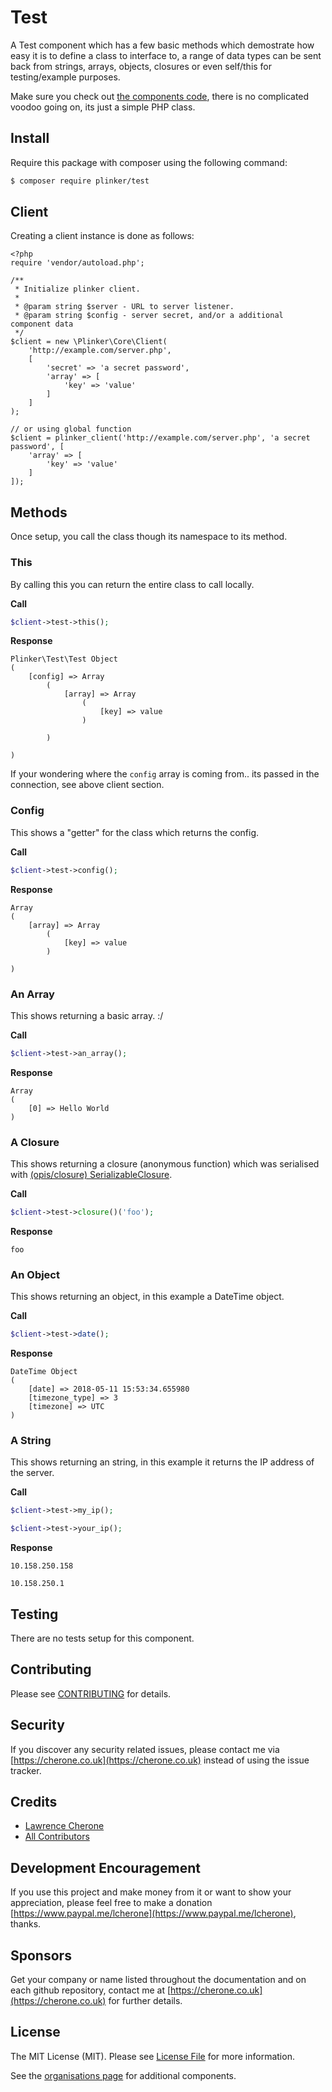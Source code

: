 # Test

A Test component which has a few basic methods which demostrate how easy it is 
to define a class to interface to, a range of data types can be sent back from
strings, arrays, objects, closures or even self/this for testing/example purposes.

Make sure you check out [the components code](https://github.com/plinker-rpc/test/blob/master/src/Test.php),
there is no complicated voodoo going on, its just a simple PHP class.

## Install

Require this package with composer using the following command:

``` bash
$ composer require plinker/test
```

## Client

Creating a client instance is done as follows:


    <?php
    require 'vendor/autoload.php';

    /**
     * Initialize plinker client.
     *
     * @param string $server - URL to server listener.
     * @param string $config - server secret, and/or a additional component data
     */
    $client = new \Plinker\Core\Client(
        'http://example.com/server.php',
        [
            'secret' => 'a secret password',
            'array' => [
                'key' => 'value'
            ]
        ]
    );
    
    // or using global function
    $client = plinker_client('http://example.com/server.php', 'a secret password', [
        'array' => [
            'key' => 'value'
        ]
    ]);
    

## Methods

Once setup, you call the class though its namespace to its method.

### This

By calling this you can return the entire class to call locally.

**Call**
``` php
$client->test->this();
```

**Response**
``` text
Plinker\Test\Test Object
(
    [config] => Array
        (
            [array] => Array
                (
                    [key] => value
                )

        )

)
```

If your wondering where the `config` array is coming from.. its passed in the connection, see above client section.

### Config

This shows a "getter" for the class which returns the config.

**Call**
``` php
$client->test->config();
```

**Response**
``` text
Array
(
    [array] => Array
        (
            [key] => value
        )

)
```

### An Array

This shows returning a basic array. :/

**Call**
``` php
$client->test->an_array();
```

**Response**
``` text
Array
(
    [0] => Hello World
)
```

### A Closure

This shows returning a closure (anonymous function) which was serialised with [(opis/closure) SerializableClosure](https://github.com/opis/closure).

**Call**
``` php
$client->test->closure()('foo');
```

**Response**
``` text
foo
```

### An Object

This shows returning an object, in this example a DateTime object.

**Call**
``` php
$client->test->date();
```

**Response**
``` text
DateTime Object
(
    [date] => 2018-05-11 15:53:34.655980
    [timezone_type] => 3
    [timezone] => UTC
)
```

### A String

This shows returning an string, in this example it returns the IP address of the server.

**Call**
``` php
$client->test->my_ip();

$client->test->your_ip();
```

**Response**
``` text
10.158.250.158

10.158.250.1
```

## Testing

There are no tests setup for this component.

## Contributing

Please see [CONTRIBUTING](https://github.com/plinker-rpc/test/blob/master/CONTRIBUTING) for details.

## Security

If you discover any security related issues, please contact me via [https://cherone.co.uk](https://cherone.co.uk) instead of using the issue tracker.

## Credits

- [Lawrence Cherone](https://github.com/lcherone)
- [All Contributors](https://github.com/plinker-rpc/test/graphs/contributors)


## Development Encouragement

If you use this project and make money from it or want to show your appreciation,
please feel free to make a donation [https://www.paypal.me/lcherone](https://www.paypal.me/lcherone), thanks.

## Sponsors

Get your company or name listed throughout the documentation and on each github repository, contact me at [https://cherone.co.uk](https://cherone.co.uk) for further details.

## License

The MIT License (MIT). Please see [License File](https://github.com/plinker-rpc/test/blob/master/LICENSE) for more information.

See the [organisations page](https://github.com/plinker-rpc) for additional components.